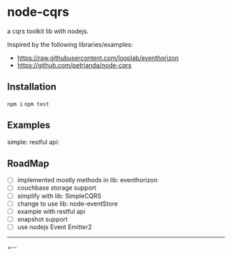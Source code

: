 # node-cqrs
 a cqrs toolkit lib with nodejs.
 
Inspired by the following libraries/examples:
- https://raw.githubusercontent.com/looplab/eventhorizon
- https://github.com/petrjanda/node-cqrs

## Installation
 `npm i`
 `npm test`

## Examples
   simple:
   restful api:

## RoadMap
 - [ ] implemented mostly methods in lib: eventhorizon
 - [ ] couchbase storage support
 - [ ] simplify with lib: SimpleCQRS
 - [ ] change to use lib: node-eventStore
 - [ ] example with restful api
 - [ ] snapshot support
 - [ ] use nodejs Event Emitter2
  --- 
  =--